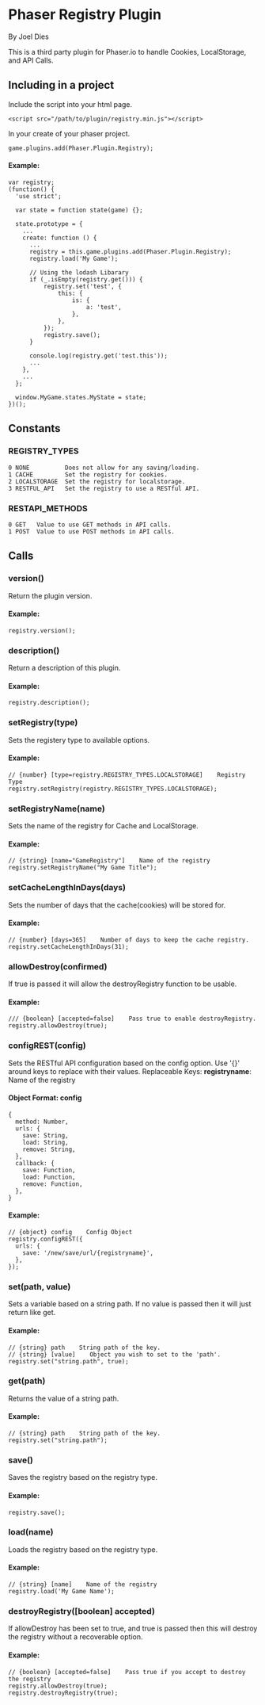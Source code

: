 # Phaser Registry Plugin
By Joel Dies

This is a third party plugin for Phaser.io to handle Cookies, LocalStorage, and API Calls.


## Including in a project
Include the script into your html page.

```
<script src="/path/to/plugin/registry.min.js"></script>
```

In your create of your phaser project.

```
game.plugins.add(Phaser.Plugin.Registry);
```


#### Example:
```
var registry;
(function() {
  'use strict';

  var state = function state(game) {};

  state.prototype = {
    ...
    create: function () {
      ...
      registry = this.game.plugins.add(Phaser.Plugin.Registry);
      registry.load('My Game');

      // Using the lodash Libarary
      if (_.isEmpty(registry.get())) {
          registry.set('test', {
              this: {
                  is: {
                      a: 'test',
                  },
              },
          });
          registry.save();
      }

      console.log(registry.get('test.this'));
      ...
    },
    ...
  };

  window.MyGame.states.MyState = state;
})();
```

## Constants

### REGISTRY_TYPES
```
0 NONE          Does not allow for any saving/loading.
1 CACHE         Set the registry for cookies.
2 LOCALSTORAGE  Set the registry for localstorage.
3 RESTFUL_API   Set the registry to use a RESTful API.
```

### RESTAPI_METHODS
```
0 GET   Value to use GET methods in API calls.
1 POST  Value to use POST methods in API calls.
```

## Calls

### version()
Return the plugin version.

#### Example:
```
registry.version();
```

### description()
Return a description of this plugin.

#### Example:
```
registry.description();
```

### setRegistry(type)
Sets the registery type to available options.

#### Example:
```
// {number} [type=registry.REGISTRY_TYPES.LOCALSTORAGE]    Registry Type
registry.setRegistry(registry.REGISTRY_TYPES.LOCALSTORAGE);
```

### setRegistryName(name)
Sets the name of the registry for Cache and LocalStorage.

#### Example:
```
// {string} [name="GameRegistry"]    Name of the registry
registry.setRegistryName("My Game Title");
```

### setCacheLengthInDays(days)
Sets the number of days that the cache(cookies) will be stored for.

#### Example:
```
// {number} [days=365]    Number of days to keep the cache registry.
registry.setCacheLengthInDays(31);
```

### allowDestroy(confirmed)
If true is passed it will allow the destroyRegistry function to be usable.

#### Example:
```
/// {boolean} [accepted=false]    Pass true to enable destroyRegistry.
registry.allowDestroy(true);
```

### configREST(config)
Sets the RESTful API configuration based on the config option. Use '{}' around keys to replace with their values.
Replaceable Keys:
**registryname**: Name of the registry
#### **Object Format: config**
```
{
  method: Number,
  urls: {
    save: String,
    load: String,
    remove: String,
  },
  callback: {
    save: Function,
    load: Function,
    remove: Function,
  },
}
```

#### Example:
```
// {object} config    Config Object
registry.configREST({
  urls: {
    save: '/new/save/url/{registryname}',
  },
});
```

### set(path, value)
Sets a variable based on a string path. If no value is passed then it will just return like get.

#### Example:
```
// {string} path    String path of the key.
// {string} [value]    Object you wish to set to the 'path'.
registry.set("string.path", true);
```

### get(path)
Returns the value of a string path.

#### Example:
```
// {string} path    String path of the key.
registry.set("string.path");
```

### save()
Saves the registry based on the registry type.

#### Example:
```
registry.save();
```

### load(name)
Loads the registry based on the registry type.

#### Example:
```
// {string} [name]    Name of the registry
registry.load('My Game Name');
```

### destroyRegistry([boolean] accepted)
If allowDestroy has been set to true, and true is passed then this will destroy the registry without a recoverable option.

#### Example:
```
// {boolean} [accepted=false]    Pass true if you accept to destroy the registry
registry.allowDestroy(true);
registry.destroyRegistry(true);
```
